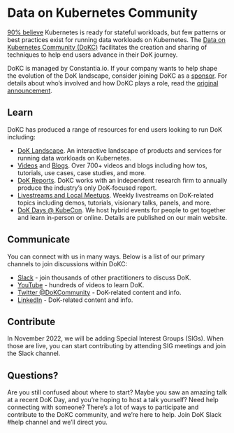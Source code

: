 # Data on Kubernetes Community

[90% believe](https://dok.community/dokc-2021-report/) Kubernetes is ready for stateful workloads, but few patterns or best practices exist for running data workloads on Kubernetes. The [Data on Kubernetes Community (DoKC)](https://dok.community/) facilitates the creation and sharing of techniques to help end users advance in their DoK journey.

DoKC is managed by Constantia.io. If your company wants to help shape the evolution of the DoK landscape, consider joining DoKC as a [sponsor](https://dok.community/join/). For details about who’s involved and how DoKC plays a role, read the [original announcement](https://dok.community/newsroom/data-on-kubernetes-community-unites-to-usher-in-new-era-for-running-data-on-kubernetes/).

## Learn
DoKC has produced a range of resources for end users looking to run DoK including:

* [DoK Landscape](https://dok.community/landscape/). An interactive landscape of products and services for running data workloads on Kubernetes.
* [Videos](https://www.youtube.com/c/DoKcommunity/featured) and [Blogs](https://dok.community/blog/). Over 700+ videos and blogs including how tos, tutorials, use cases, case studies, and more.
* [DoK Reports](https://dok.community/dok-reports/). DoKC works with an independent research firm to annually produce the industry’s only DoK-focused report.
* [Livestreams and Local Meetups](https://www.meetup.com/Data-on-Kubernetes-community/events/). Weekly livestreams on DoK-related topics including demos, tutorials, visionary talks, panels, and more.
* [DoK Days @ KubeCon](https://dok.community/). We host hybrid events for people to get together and learn in-person or online. Details are published on our main website.

## Communicate
You can connect with us in many ways. Below is a list of our primary channels to join discussions within DoKC:

* [Slack](https://go.dok.community/slack) - join thousands of other practitioners to discuss DoK.
* [YouTube](https://www.youtube.com/c/DoKcommunity/featured) - hundreds of videos to learn DoK.
* [Twitter @DoKCommunity](https://twitter.com/DoKcommunity) - DoK-related content and info.
* [LinkedIn](https://www.linkedin.com/company/data-on-kubernetes-community/) - DoK-related content and info.

## Contribute
In November 2022, we will be adding Special Interest Groups (SIGs). When those are live, you can start contributing by attending SIG meetings and join the Slack channel. 

## Questions? 
Are you still confused about where to start? Maybe you saw an amazing talk at a recent DoK Day, and you’re hoping to host a talk yourself? Need help connecting with someone? There’s a lot of ways to participate and contribute to the DoKC community, and we’re here to help. Join DoK Slack #help channel and we’ll direct you.
